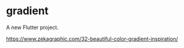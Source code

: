 # gradient

A new Flutter project.

https://www.zekagraphic.com/32-beautiful-color-gradient-inspiration/




